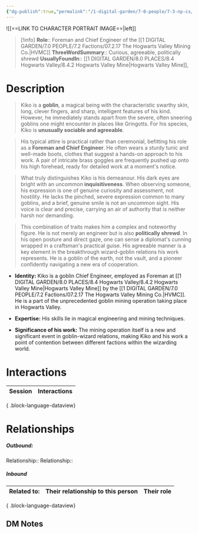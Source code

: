 ```yaml
---
{"dg-publish":true,"permalink":"/1-digital-garden/7-0-people/7-3-np-cs/kiko/","tags":["#person","goblin","magical-being","hvmc","local-official","hogwarts-valley"]}
---
```


![[==LINK TO CHARACTER PORTRAIT IMAGE==\|left]]
>[!info] 
>**Role**:: Foreman and Chief Engineer of the [[1 DIGITAL GARDEN/7.0 PEOPLE/7.2 Factions/07.2.17 The Hogwarts Valley Mining Co.\|HVMC]]
>**ThreeWordSummary**:: Curious, agreeable, politically shrewd
>**UsuallyFoundIn**:: [[1 DIGITAL GARDEN/8.0 PLACES/8.4 Hogwarts Valley/8.4.2 Hogwarts Valley Mine\|Hogwarts Valley Mine]], 

# Description

> Kiko is a **goblin**, a magical being with the characteristic swarthy skin, long, clever fingers, and sharp, intelligent features of his kind. However, he immediately stands apart from the severe, often sneering goblins one might encounter in places like Gringotts. For his species, Kiko is **unusually sociable and agreeable**.

>His typical attire is practical rather than ceremonial, befitting his role as a **Foreman and Chief Engineer**. He often wears a sturdy tunic and well-made boots, clothes that suggest a hands-on approach to his work. A pair of intricate brass goggles are frequently pushed up onto his high forehead, ready for detailed work at a moment's notice.

>What truly distinguishes Kiko is his demeanour. His dark eyes are bright with an uncommon **inquisitiveness**. When observing someone, his expression is one of genuine curiosity and assessment, not hostility. He lacks the pinched, severe expression common to many goblins, and a brief, genuine smile is not an uncommon sight. His voice is clear and precise, carrying an air of authority that is neither harsh nor demanding.

>This combination of traits makes him a complex and noteworthy figure. He is not merely an engineer but is also **politically shrewd**. In his open posture and direct gaze, one can sense a diplomat's cunning wrapped in a craftsman's practical guise. His agreeable manner is a key element in the breakthrough wizard-goblin relations his work represents. He is a goblin of the earth, not the vault, and a pioneer confidently navigating a new era of cooperation.

- **Identity:** Kiko is a goblin Chief Engineer, employed as Foreman at [[1 DIGITAL GARDEN/8.0 PLACES/8.4 Hogwarts Valley/8.4.2 Hogwarts Valley Mine\|Hogwarts Valley Mine]] by the [[1 DIGITAL GARDEN/7.0 PEOPLE/7.2 Factions/07.2.17 The Hogwarts Valley Mining Co.\|HVMC]]. He is a part of the unprecedented goblin mining operation taking place in Hogwarts Valley.
    
- **Expertise:** His skills lie in magical engineering and mining techniques.
        
- **Significance of his work:** The mining operation itself is a new and significant event in goblin-wizard relations, making Kiko and his work a point of contention between different factions within the wizarding world.

# Interactions

| Session | Interactions |
| ------- | ------------ |

{ .block-language-dataview}

# Relationships
##### Outbound:
Relationship::
Relationship::

##### Inbound
| Related to: | Their relationship to this person | Their role |
| ----------- | --------------------------------- | ---------- |

{ .block-language-dataview}







## DM Notes
